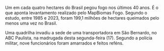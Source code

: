 Um em cada quatro hectares do Brasil pegou fogo nos últimos 40 anos. É o que aponta levantamento realizado pelo MapBiomas Fogo. Segundo o estudo, entre 1985 e 2023, foram 199,1 milhões de hectares queimados pelo menos uma vez no Brasil.

Uma quadrilha invadiu a sede de uma transportadora em São Bernardo, no ABC Paulista, na madrugada desta segunda-feira (17). Segundo a polícia militar, nove funcionários foram amarrados e feitos reféns.
